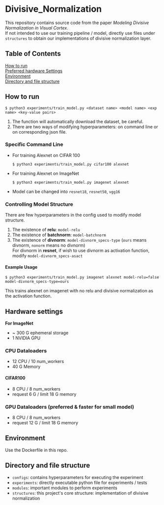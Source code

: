 # Divisive_Normalization

This repository contains source code from the paper *Modeling Divisive Normalization in Visual Cortex*.  
If not intended to use our training pipeline / model, directly use files under `structures` to obtain our implementations of divisive normalization layer.

## Table of Contents
[How to run](#how-to-run)   
[Preferred hardware Settings](#hardware-settings)  
[Environment](#environment)  
[Directory and file structure](#directory-and-file-structure)

## How to run
```shell
$ python3 experiments/train_model.py <dataset name> <model name> <exp name> <key-value pairs>
```

1. The function will automatically download the dataset, be careful.
2. There are two ways of modifying hyperparameters: on command line or on corresponding json file.

### Specific Command Line
- For training Alexnet on CIFAR 100
  ```shell
  $ python3 experiments/train_model.py cifar100 alexnet
  ```
- For training Alexnet on ImageNet
  ```shell
  $ python3 experiments/train_model.py imagenet alexnet
  ```
- Model can be changed into `resnet18`, `resnet50`, `vgg16`

### Controlling Model Structure
There are few hyperparameters in the config used to modify model structure.
1. The existence of **relu**: `model-relu`
2. The existence of **batchnorm**: `model-batchnorm`
3. The existence of **divnorm**: `model-divnorm_specs-type` (`ours` means divnorm, `nonorm` means no divnorm)  
   For divnorm in **resnet**, if wish to use divnorm as activation function, modify `model-divnorm_specs-asact`
#### Example Usage
```shell
$ python3 experiments/train_model.py imagenet alexnet model-relu=false model-divnorm_specs-type=ours
```
This trains alexnet on imagenet with no relu and divisive normalization as the activation function.

## Hardware settings
**For ImageNet**
- ~ 300 G ephemeral storage
- 1 NVIDIA GPU
### CPU Dataloaders
- 12 CPU / 10 num_workers
- 40 G Memory
#### CIFAR100
- 8 CPU / 8 num_workers
- request 6 G / limit 18 G memory
### GPU Dataloaders (preferred & faster for small model)
- 8 CPU / 8 num_workers
- request 12 G / limit 18 G memory


## Environment
Use the Dockerfile in this repo.


## Directory and file structure
- `configs`: contains hyperparameters for executing the experiment
- `experiments`: directly executable python file for experiments / tests
- `modules`: important modules to perform experiments
- `structures`: this project's core structure: implementation of divisive normalization 
